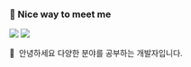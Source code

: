 ### 🍪 Nice way to meet me
<p>
  <a href="https://velog.io/@pyg410" target="_blank"><img src="https://img.shields.io/badge/pyg410-20C997?style=flat-square&logo=velog&logoColor=white"/></a>
  <a target="_blank"><img src="https://img.shields.io/badge/pon05114@naver.com-005FF9?style=flat-square&logo=maildotru&logoColor=white"/></a>
</p>

<p>
  👋&nbsp; 안녕하세요 다양한 분야를 공부하는 개발자입니다.
</p>
